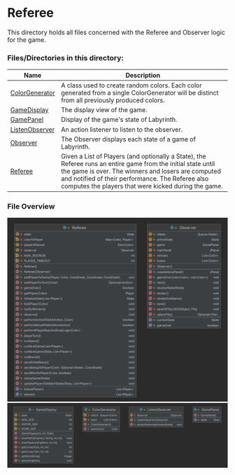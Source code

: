 # Referee

This directory holds all files concerned with the Referee and Observer logic for the game.

### Files/Directories in this directory:
| Name | Description |
| ---- | ----------- |
| [ColorGenerator](ColorGenerator.java) | A class used to create random colors. Each color generated from a single ColorGenerator will be distinct from all previously produced colors. |
| [GameDisplay](GameDisplay.java) | The display view of the game. |
| [GamePanel](GamePanel.java) | Display of the game's state of Labyrinth. |
| [ListenObserver](ListenObsever.java) | An action listener to listen to the observer. |
| [Observer](Observer.java) | The Observer displays each state of a game of Labyrinth. |
| [Referee](Referee.java) | Given a List of Players (and optionally a State), the Referee runs an entire game from the initial state until the game is over. The winners and losers are computed and notified of their performance. The Referee also computes the players that were kicked during the game.  |

### File Overview
![Image](../../../readme-resources/Referee_1.png)
![Image](../../../readme-resources/Referee_2.png)